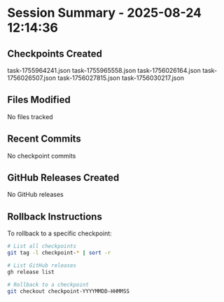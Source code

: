 # Session Summary - 2025-08-24 12:14:36

## Checkpoints Created
task-1755964241.json
task-1755965558.json
task-1756026164.json
task-1756026507.json
task-1756027815.json
task-1756030217.json

## Files Modified
No files tracked

## Recent Commits
No checkpoint commits

## GitHub Releases Created
No GitHub releases

## Rollback Instructions
To rollback to a specific checkpoint:
```bash
# List all checkpoints
git tag -l checkpoint-* | sort -r

# List GitHub releases
gh release list

# Rollback to a checkpoint
git checkout checkpoint-YYYYMMDD-HHMMSS
```
